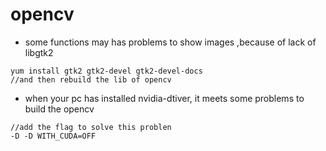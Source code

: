 # opencv
- some functions may has problems to show images ,because of lack of libgtk2
```
yum install gtk2 gtk2-devel gtk2-devel-docs
//and then rebuild the lib of opencv
```

- when your pc has installed nvidia-dtiver, it meets some problems to build the opencv
```
//add the flag to solve this problen
-D -D WITH_CUDA=OFF
```
